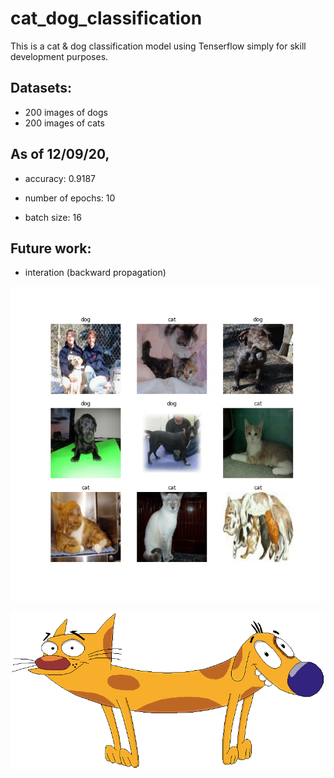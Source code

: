 # cat_dog_classification

This is a cat & dog classification model using Tenserflow simply for skill development purposes.

## Datasets: 
- 200 images of dogs
- 200 images of cats

## As of 12/09/20, 

- accuracy: 0.9187

- number of epochs: 10
- batch size: 16

## Future work: 
- interation (backward propagation) 


![ninegrid](/img/nine.jpg)


![catdog](/img/catdog.png)
